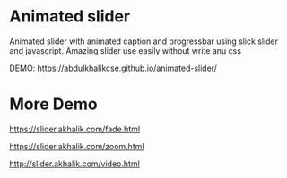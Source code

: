 # Animated slider
Animated slider with animated caption and progressbar using slick slider and javascript.  Amazing slider use easily without write anu css


DEMO: https://abdulkhalikcse.github.io/animated-slider/



# More Demo

https://slider.akhalik.com/fade.html

https://slider.akhalik.com/zoom.html

http://slider.akhalik.com/video.html
